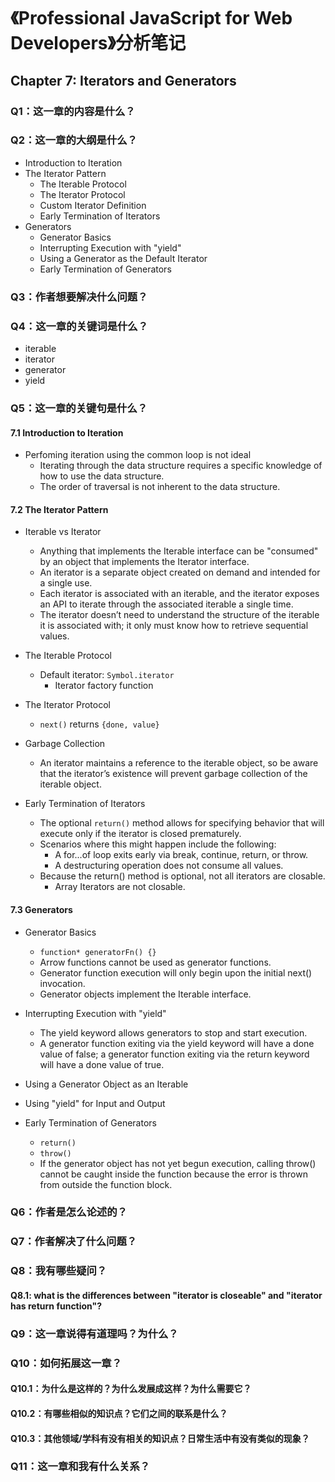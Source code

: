 # 《Professional JavaScript for Web Developers》分析笔记

## Chapter 7: Iterators and Generators

### Q1：这一章的内容是什么？

### Q2：这一章的大纲是什么？

- Introduction to Iteration
- The Iterator Pattern
  - The Iterable Protocol
  - The Iterator Protocol
  - Custom Iterator Definition
  - Early Termination of Iterators
- Generators
  - Generator Basics
  - Interrupting Execution with "yield"
  - Using a Generator as the Default Iterator
  - Early Termination of Generators

### Q3：作者想要解决什么问题？

### Q4：这一章的关键词是什么？

- iterable
- iterator
- generator
- yield

### Q5：这一章的关键句是什么？

#### 7.1 Introduction to Iteration

- Perfoming iteration using the common loop is not ideal
  - Iterating through the data structure requires a specific knowledge of how to use the data structure.
  - The order of traversal is not inherent to the data structure.

#### 7.2 The Iterator Pattern

- Iterable vs Iterator
  - Anything that implements the Iterable interface
    can be "consumed" by an object that implements the Iterator interface.
  - An iterator is a separate object created on demand and intended for a single use.
  - Each iterator is associated with an iterable,
    and the iterator exposes an API to iterate through the associated iterable a single time.
  - The iterator doesn’t need to understand the structure of the iterable it is associated with;
    it only must know how to retrieve sequential values.

- The Iterable Protocol
  - Default iterator: `Symbol.iterator`
    - Iterator factory function

- The Iterator Protocol
  - `next()` returns `{done, value}`

- Garbage Collection
  - An iterator maintains a reference to the iterable object,
    so be aware that the iterator’s existence will prevent garbage collection of the iterable object.

- Early Termination of Iterators
  - The optional `return()` method allows for specifying behavior that will execute only if the iterator is closed prematurely.
  - Scenarios where this might happen include the following:
    - A for...of loop exits early via break, continue, return, or throw.
    - A destructuring operation does not consume all values.
  - Because the return() method is optional, not all iterators are closable.
    - Array Iterators are not closable.

#### 7.3 Generators

- Generator Basics
  - `function* generatorFn() {}`
  - Arrow functions cannot be used as generator functions.
  - Generator function execution will only begin upon the initial next() invocation.
  - Generator objects implement the Iterable interface.

- Interrupting Execution with "yield"
  - The yield keyword allows generators to stop and start execution.
  - A generator function exiting via the yield keyword will have a done value of false;
    a generator function exiting via the return keyword will have a done value of true.

- Using a Generator Object as an Iterable

- Using "yield" for Input and Output

- Early Termination of Generators
  - `return()`
  - `throw()`
  - If the generator object has not yet begun execution,
    calling throw() cannot be caught inside the function
    because the error is thrown from outside the function block.

### Q6：作者是怎么论述的？

### Q7：作者解决了什么问题？

### Q8：我有哪些疑问？

#### Q8.1: what is the differences between "iterator is closeable" and "iterator has return function"?

### Q9：这一章说得有道理吗？为什么？

### Q10：如何拓展这一章？

#### Q10.1：为什么是这样的？为什么发展成这样？为什么需要它？

#### Q10.2：有哪些相似的知识点？它们之间的联系是什么？

#### Q10.3：其他领域/学科有没有相关的知识点？日常生活中有没有类似的现象？

### Q11：这一章和我有什么关系？


